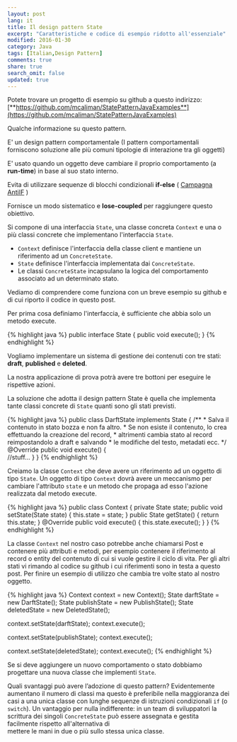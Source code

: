 ```yaml
---
layout: post
lang: it
title: Il design pattern State
excerpt: "Caratteristiche e codice di esempio ridotto all'essenziale"
modified: 2016-01-30
category: Java
tags: [Italian,Design Pattern]
comments: true
share: true
search_omit: false
updated: true
---
```


Potete trovare un progetto di esempio su github a questo indirizzo:
[**https://github.com/mcaliman/StatePatternJavaExamples**](https://github.com/mcaliman/StatePatternJavaExamples)

Qualche informazione su questo pattern.

E' un design pattern comportamentale (I pattern comportamentali forniscono soluzione alle più comuni 
tipologie di interazione tra gli oggetti) 

E' usato quando un oggetto deve cambiare il proprio comportamento (a **run-time**) in base al suo stato interno.

Evita di utilizzare sequenze di blocchi condizionali **if-else** ( [Campagna AntiIF](http://antiifcampaign.com/) ) 

Fornisce un modo sistematico e **lose-coupled** per raggiungere questo obiettivo.

Si compone di una interfaccia `State`, una classe concreta `Context` e una o più classi concrete che implementano 
l'interfaccia `State`.

* `Context` definisce l'interfaccia della classe client e mantiene un riferimento ad un `ConcreteState`.
* `State`  definisce l'interfaccia implementata dai `ConcreteState`.
* Le classi `ConcreteState` incapsulano la logica del comportamento associato ad un determinato stato.

Vediamo di comprendere come funziona con un breve esempio su github
e di cui riporto il codice in questo post. 

Per prima cosa definiamo l'interfaccia, è sufficiente che abbia solo un metodo execute. 

{% highlight java %}
public interface State {
   public void execute();
}
{% endhighlight %}

Vogliamo implementare un sistema di gestione dei contenuti con tre stati: **draft**, **published** e **deleted**. 

La nostra applicazione di prova potrà avere tre bottoni per eseguire le rispettive azioni.

La soluzione che adotta il design pattern State è quella che implementa tante classi concrete di `State` 
quanti sono gli stati previsti.

{% highlight java %}
public class DarftState implements State {
   /**
    * Salva il contenuto in stato bozza e non fa altro. 
    * Se non esiste il contenuto, lo crea effettuando la creazione del record,
    * altrimenti cambia stato al record reimpostandolo a draft e salvando
    * le modifiche del testo, metadati ecc.
    */
   @Override
   public void execute() {        
      //stuff...
   }
}
{% endhighlight %}

Creiamo la classe `Context` che deve avere un riferimento ad un oggetto di tipo `State`. 
Un oggetto di tipo `Context` dovrà avere un meccanismo per cambiare l'attributo `state` e 
un metodo che propaga ad esso l'azione realizzata dal metodo execute.

{% highlight java %}
public class Context {
   private State state;
   public void setState(State state) {
      this.state = state;
   }
   public State getState() {
      return this.state;
   }
   @Override
   public void execute() {
      this.state.execute();
   }
}
{% endhighlight %}

La classe `Context` nel nostro caso potrebbe anche chiamarsi Post e contenere più attributi e metodi, 
per esempio contenere il riferimento al record o entity del contenuto di cui si vuole gestire il ciclo di vita.
Per gli altri stati vi rimando al codice su github i cui riferimenti sono in testa a questo post.
Per finire un esempio di utilizzo che cambia tre volte stato al nostro oggetto.

{% highlight java %}
Context context = new Context();
State darftState = new DarftState();
State publishState = new PublishState();
State deletedState = new DeletedState();

context.setState(darftState);
context.execute();

context.setState(publishState);
context.execute();

context.setState(deletedState);
context.execute();
{% endhighlight %}

Se si deve aggiungere un nuovo comportamento o stato dobbiamo progettare una 
nuova classe che implementi `State`.

Quali svantaggi può avere l’adozione di questo pattern? 
Evidentemente aumentano il numero di classi ma questo è preferibile nella maggioranza dei casi
a una unica classe con lunghe sequenze di istruzioni condizionali `if` (o `switch`). 
Un vantaggio per nulla indifferente: in un team di sviluppatori
la scrittura dei singoli `ConcreteState` può essere assegnata e gestita facilmente rispetto all'alternativa di  
mettere le mani in due o più sullo stessa unica classe.
